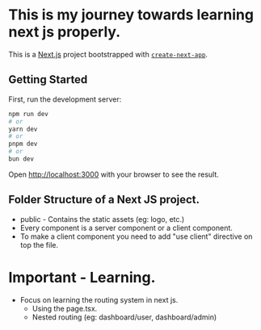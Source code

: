 # This is my journey towards learning next js properly.

This is a [Next.js](https://nextjs.org) project bootstrapped with [`create-next-app`](https://nextjs.org/docs/app/api-reference/cli/create-next-app).

## Getting Started

First, run the development server:

```bash
npm run dev
# or
yarn dev
# or
pnpm dev
# or
bun dev
```

Open [http://localhost:3000](http://localhost:3000) with your browser to see the result.

## Folder Structure of a Next JS project.

- public - Contains the static assets (eg: logo, etc.)
- Every component is a server component or a client component.
- To make a client component you need to add "use client" directive on top the file.

# Important - Learning.

- Focus on learning the routing system in next js.
    - Using the page.tsx.
    - Nested routing (eg: dashboard/user, dashboard/admin)  


